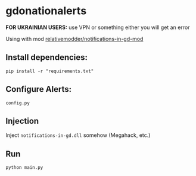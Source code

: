 # gdonationalerts


**FOR UKRAINIAN USERS:** use VPN or something either you will get an error


Using with mod [relativemodder/notifications-in-gd-mod](https://github.com/relativemodder/notifications-in-gd-mod)


## Install dependencies:

```pip install -r "requirements.txt"```

## Configure Alerts:

```config.py```

## Injection

Inject ```notifications-in-gd.dll``` somehow (Megahack, etc.)

## Run

```python main.py```